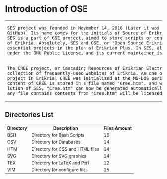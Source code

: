<html>
<head>
<!--
<meta charset="UTF-8">
<title>README MARKDOWN</title>
-->
</head>
<body>

<h1>Introduction of OSE</h1>
<table>
<tr>
<td>
<pre>
SES project was founded in November 14, 2018 (Later it was uploaded to
GitHub). Its name comes for the initials of Source of Erikrian Scripts.
SES is a part of OSE project, aimed to store scripts or configure files
of Erikria. Absolutely, SES and OSE, or "Open Source Erikria", are both
essential projects in the plan of Erikrian Plus. In SES, all files are
under the GNU Public License, and its current maintainer is Ren Tergan.
</pre>
</td>
<th>
<img alt="E-Plus" src="SVG/E-Plus.svg" width="120%"/>
</th>
</tr>
<tr>
<td>
<pre>
The CREE project, or Cascading Resources of Erikrian Electronics, is a
collection of frequently-used websites of Erikria. As one of the oldest
project in Erikria, CREE was initialized at the MS-DOS period. The main
content of CREE is stored in a file named "Cree.htm", and with the evo-
lution of SES, "Cree.htm" can now be generated automatically. Normally,
any file contains contents from "Cree.htm" will be licensed under GPL.
</pre>
</td>
<th>
<img alt="Erikria" src="SVG/Erikria.svg" width="120%"/>
</th>
</tr>

</table>

<h2>Directories List</h2>
<table>
<tr>
<th>Directory</th>
<th>Description</th>
<th>Files Amount</th>
<!--
<th rowspan="6">
<img alt="Erikria" src="SVG/EriPlus.svg" width="100%"/>
</th>
-->
</tr>
<tr>
<td>BSH</td>
<td>Directory for Bash Scripts</td>
<td>16</td>
</tr>
<tr>
<td>CSV</td>
<td>Directory for Databases</td>
<td>14</td>
</tr>
<tr>
<td>HTM</td>
<td>Directory for CSS and HTML files</td>
<td>14</td>
</tr>
<tr>
<td>SVG</td>
<td>Directory for SVG graphics</td>
<td>14</td>
</tr>
<tr>
<td>TEX</td>
<td>Directory for LaTeX and Perl</td>
<td>12</td>
</tr>
<tr>
<td>VIM</td>
<td>Directory for configure files</td>
<td>15</td>
</tr>
</table>
</body>
</html>
